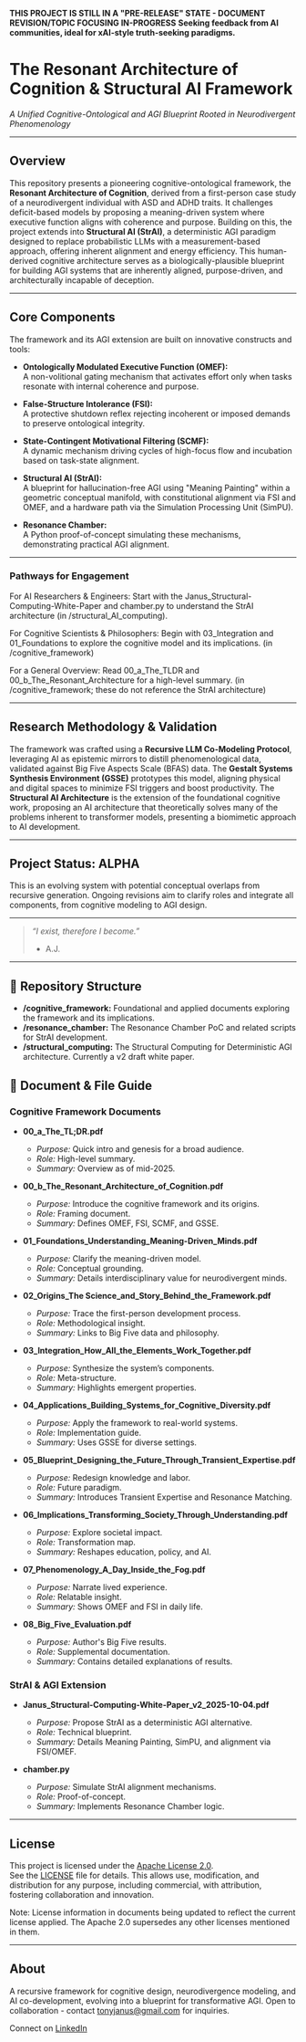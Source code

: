 **THIS PROJECT IS STILL IN A "PRE-RELEASE" STATE - DOCUMENT REVISION/TOPIC FOCUSING IN-PROGRESS**
**Seeking feedback from AI communities, ideal for xAI-style truth-seeking paradigms.**

# The Resonant Architecture of Cognition & Structural AI Framework
*A Unified Cognitive-Ontological and AGI Blueprint Rooted in Neurodivergent Phenomenology*

---

## Overview

This repository presents a pioneering cognitive-ontological framework, the **Resonant Architecture of Cognition**, derived from a first-person case study of a neurodivergent individual with ASD and ADHD traits. It challenges deficit-based models by proposing a meaning-driven system where executive function aligns with coherence and purpose. Building on this, the project extends into **Structural AI (StrAI)**, a deterministic AGI paradigm designed to replace probabilistic LLMs with a measurement-based approach, offering inherent alignment and energy efficiency. This human-derived cognitive architecture serves as a biologically-plausible blueprint for building AGI systems that are inherently aligned, purpose-driven, and architecturally incapable of deception.

---

## Core Components

The framework and its AGI extension are built on innovative constructs and tools:

- **Ontologically Modulated Executive Function (OMEF):**  
  A non-volitional gating mechanism that activates effort only when tasks resonate with internal coherence and purpose.

- **False-Structure Intolerance (FSI):**  
  A protective shutdown reflex rejecting incoherent or imposed demands to preserve ontological integrity.

- **State-Contingent Motivational Filtering (SCMF):**  
  A dynamic mechanism driving cycles of high-focus flow and incubation based on task-state alignment.

- **Structural AI (StrAI):**  
  A blueprint for hallucination-free AGI using "Meaning Painting" within a geometric conceptual manifold, with constitutional alignment via FSI and OMEF, and a hardware path via the Simulation Processing Unit (SimPU).

- **Resonance Chamber:**  
  A Python proof-of-concept simulating these mechanisms, demonstrating practical AGI alignment.

---

### Pathways for Engagement

For AI Researchers & Engineers: Start with the Janus_Structural-Computing-White-Paper and chamber.py to understand the StrAI architecture (in /structural_AI_computing).

For Cognitive Scientists & Philosophers: Begin with 03_Integration and 01_Foundations to explore the cognitive model and its implications. (in /cognitive_framework)

For a General Overview: Read 00_a_The_TLDR and 00_b_The_Resonant_Architecture for a high-level summary. (in /cognitive_framework; these do not reference the StrAI architecture)

---

## Research Methodology & Validation

The framework was crafted using a **Recursive LLM Co-Modeling Protocol**, leveraging AI as epistemic mirrors to distill phenomenological data, validated against Big Five Aspects Scale (BFAS) data. The **Gestalt Systems Synthesis Environment (GSSE)** prototypes this model, aligning physical and digital spaces to minimize FSI triggers and boost productivity. The **Structural AI Architecture** is the extension of the foundational cognitive work, proposing an AI architecture that theoretically solves many of the problems inherent to transformer models, presenting a biomimetic approach to AI development.

---

## Project Status: **ALPHA**

This is an evolving system with potential conceptual overlaps from recursive generation. Ongoing revisions aim to clarify roles and integrate all components, from cognitive modeling to AGI design.

---

> *“I exist, therefore I become.”*  
> - A.J.

---

## 📁 Repository Structure

- **/cognitive_framework:** Foundational and applied documents exploring the framework and its implications.
- **/resonance_chamber:** The Resonance Chamber PoC and related scripts for StrAI development.
- **/structural_computing:** The Structural Computing for Deterministic AGI architecture. Currently a v2 draft white paper.

## 📘 Document & File Guide

### Cognitive Framework Documents

- **00_a_The_TL;DR.pdf**  
  - *Purpose:* Quick intro and genesis for a broad audience.  
  - *Role:* High-level summary.  
  - *Summary:* Overview as of mid-2025.

- **00_b_The_Resonant_Architecture_of_Cognition.pdf**  
  - *Purpose:* Introduce the cognitive framework and its origins.  
  - *Role:* Framing document.  
  - *Summary:* Defines OMEF, FSI, SCMF, and GSSE.

- **01_Foundations_Understanding_Meaning-Driven_Minds.pdf**  
  - *Purpose:* Clarify the meaning-driven model.  
  - *Role:* Conceptual grounding.  
  - *Summary:* Details interdisciplinary value for neurodivergent minds.

- **02_Origins_The Science_and_Story_Behind_the_Framework.pdf**  
  - *Purpose:* Trace the first-person development process.  
  - *Role:* Methodological insight.  
  - *Summary:* Links to Big Five data and philosophy.

- **03_Integration_How_All_the_Elements_Work_Together.pdf**  
  - *Purpose:* Synthesize the system’s components.  
  - *Role:* Meta-structure.  
  - *Summary:* Highlights emergent properties.

- **04_Applications_Building_Systems_for_Cognitive_Diversity.pdf**  
  - *Purpose:* Apply the framework to real-world systems.  
  - *Role:* Implementation guide.  
  - *Summary:* Uses GSSE for diverse settings.

- **05_Blueprint_Designing_the_Future_Through_Transient_Expertise.pdf**  
  - *Purpose:* Redesign knowledge and labor.  
  - *Role:* Future paradigm.  
  - *Summary:* Introduces Transient Expertise and Resonance Matching.

- **06_Implications_Transforming_Society_Through_Understanding.pdf**  
  - *Purpose:* Explore societal impact.  
  - *Role:* Transformation map.  
  - *Summary:* Reshapes education, policy, and AI.

- **07_Phenomenology_A_Day_Inside_the_Fog.pdf**  
  - *Purpose:* Narrate lived experience.  
  - *Role:* Relatable insight.  
  - *Summary:* Shows OMEF and FSI in daily life.

- **08_Big_Five_Evaluation.pdf**  
  - *Purpose:* Author's Big Five results.  
  - *Role:* Supplemental documentation.  
  - *Summary:* Contains detailed explanations of results.

### StrAI & AGI Extension

- **Janus_Structural-Computing-White-Paper_v2_2025-10-04.pdf**  
  - *Purpose:* Propose StrAI as a deterministic AGI alternative.  
  - *Role:* Technical blueprint.  
  - *Summary:* Details Meaning Painting, SimPU, and alignment via FSI/OMEF.

- **chamber.py**  
  - *Purpose:* Simulate StrAI alignment mechanisms.  
  - *Role:* Proof-of-concept.  
  - *Summary:* Implements Resonance Chamber logic.

---

## License

This project is licensed under the [Apache License 2.0](https://www.apache.org/licenses/LICENSE-2.0).  
See the [LICENSE](LICENSE) file for details. This allows use, modification, and distribution for any purpose, including commercial, with attribution, fostering collaboration and innovation.

Note: License information in documents being updated to reflect the current license applied. The Apache 2.0 supersedes any other licenses mentioned in them.

---

## About

A recursive framework for cognitive design, neurodivergence modeling, and AI co-development, evolving into a blueprint for transformative AGI. Open to collaboration - contact [tonyjanus@gmail.com](mailto:tonyjanus@gmail.com) for inquiries.

Connect on [LinkedIn](https://www.linkedin.com/in/anthony-janus)